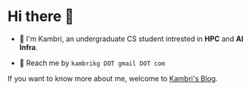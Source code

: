 # Hi there 👋

+ 🌱 I'm Kambri, an undergraduate CS student intrested in **HPC** and **AI Infra**.
  
+ 💬 Reach me by `kambrikg DOT gmail DOT com`
  
If you want to know more about me, welcome to [Kambri's Blog](https://kaigezheng.github.io/).
